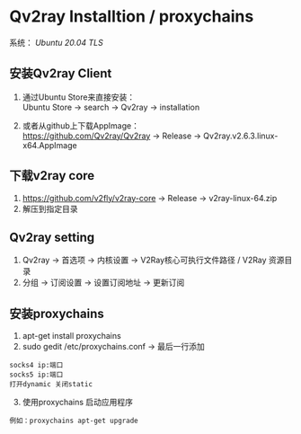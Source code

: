 # Qv2ray Installtion / proxychains 
系统： _Ubuntu 20.04 TLS_
## 安装Qv2ray Client
1. 通过Ubuntu Store来直接安装：  
Ubuntu Store -> search -> Qv2ray -> installation

2. 或者从github上下载AppImage：  
https://github.com/Qv2ray/Qv2ray -> Release -> Qv2ray.v2.6.3.linux-x64.AppImage


## 下载v2ray core 
1. https://github.com/v2fly/v2ray-core -> Release -> v2ray-linux-64.zip
2. 解压到指定目录

## Qv2ray setting
1. Qv2ray -> 首选项 -> 内核设置 -> V2Ray核心可执行文件路径 / V2Ray 资源目录
2. 分组 -> 订阅设置 -> 设置订阅地址 -> 更新订阅

## 安装proxychains 
1. apt-get install proxychains  
2. sudo gedit /etc/proxychains.conf -> 最后一行添加 
```
socks4 ip:端口
socks5 ip:端口
打开dynamic 关闭static 
```

3. 使用proxychains 启动应用程序
```
例如：proxychains apt-get upgrade
```